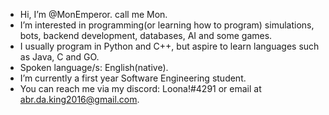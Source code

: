 - Hi, I’m @MonEmperor. call me Mon.
- I’m interested in programming(or learning how to program) simulations, bots, backend development, databases, AI and some games.
- I usually program in Python and C++, but aspire to learn languages such as Java, C and GO.
- Spoken language/s: English(native).
- I’m currently a first year Software Engineering student.
- You can reach me via my discord: Loona!#4291 or email at abr.da.king2016@gmail.com.

<!---
MonEmperor/MonEmperor is a ✨ special ✨ repository because its `README.md` (this file) appears on your GitHub profile.
You can click the Preview link to take a look at your changes.
--->
